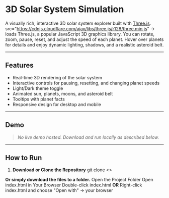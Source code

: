 # 3D Solar System Simulation

A visually rich, interactive 3D solar system explorer built with [Three.js](https://threejs.org/).  
src="https://cdnjs.cloudflare.com/ajax/libs/three.js/r128/three.min.js" -> loads Three.js, a popular JavaScript 3D graphics library.
You can rotate, zoom, pause, reset, and adjust the speed of each planet. Hover over planets for details and enjoy dynamic lighting, shadows, and a realistic asteroid belt.

---

## Features

- Real-time 3D rendering of the solar system
- Interactive controls for pausing, resetting, and changing planet speeds
- Light/Dark theme toggle
- Animated sun, planets, moons, and asteroid belt
- Tooltips with planet facts
- Responsive design for desktop and mobile

---

## Demo

> _No live demo hosted. Download and run locally as described below._

---

## How to Run

1. **Download or Clone the Repository**
   git clone <>

**Or simply download the files to a folder.**
  Open the Project Folder
  Open index.html in Your Browser
  Double-click index.html
**OR**
  Right-click index.html and choose "Open with" → your browser